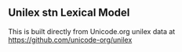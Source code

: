 Unilex stn Lexical Model
----------------------

This is built directly from Unicode.org unilex data at
https://github.com/unicode-org/unilex
